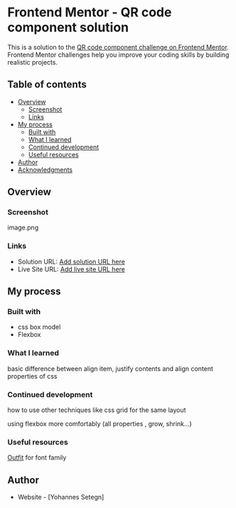 # Frontend Mentor - QR code component solution

This is a solution to the [QR code component challenge on Frontend Mentor](https://www.frontendmentor.io/challenges/qr-code-component-iux_sIO_H). Frontend Mentor challenges help you improve your coding skills by building realistic projects. 

## Table of contents

- [Overview](#overview)
  - [Screenshot](#screenshot)
  - [Links](#links)
- [My process](#my-process)
  - [Built with](#built-with)
  - [What I learned](#what-i-learned)
  - [Continued development](#continued-development)
  - [Useful resources](#useful-resources)
- [Author](#author)
- [Acknowledgments](#acknowledgments)


## Overview

### Screenshot

image.png


### Links

- Solution URL: [Add solution URL here](https://your-solution-url.com)
- Live Site URL: [Add live site URL here](https://your-live-site-url.com)

## My process


### Built with

- css box model
- Flexbox

### What I learned

basic difference between align item, justify contents and align content properties of css


### Continued development

how to use other techniques like css grid for the same layout

using flexbox more comfortably (all properties , grow, shrink...)

### Useful resources

[Outfit](https://fonts.google.com/specimen/Outfit)
for font family

## Author

- Website - [Yohannes Setegn]



